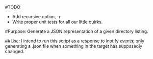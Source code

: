 #TODO:
* Add recursive option, -r
* Write proper unit tests for all our little quirks.

#Purpose:
  Generate a JSON representation of a given directory listing.

##Use:
  I intend to run this script as a response to inotify events; only generating
  a .json file when something in the target has supposedly changed.

